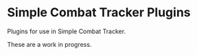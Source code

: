 # Simple Combat Tracker Plugins

Plugins for use in Simple Combat Tracker.

These are a work in progress.
